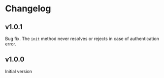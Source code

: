 # Changelog

## v1.0.1

Bug fix. The `init` method never resolves or rejects in case of authentication error.

## v1.0.0

Initial version
